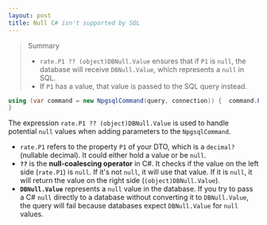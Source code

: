 ```yaml
---
layout: post
title: Null C# isn't supported by SQL
---
```



> Summary
> - `rate.P1 ?? (object)DBNull.Value` ensures that if `P1` is `null`, the database will receive `DBNull.Value`, which represents a `null` in SQL.
> - If `P1` has a value, that value is passed to the SQL query instead.


```c#
using (var command = new NpgsqlCommand(query, connection)) {  command.Parameters.AddWithValue("@P1", rate.P1 ?? (object)DBNull.Value);
}
```

The expression `rate.P1 ?? (object)DBNull.Value` is used to handle potential `null` values when adding parameters to the `NpgsqlCommand`.

- `rate.P1` refers to the property `P1` of your DTO, which is a `decimal?` (nullable decimal). It could either hold a value or be `null`.
- **`??`** is the **null-coalescing operator** in C#. It checks if the value on the left side (`rate.P1`) is `null`. If it's not `null`, it will use that value. If it is `null`, it will return the value on the right side (`(object)DBNull.Value`).
- **`DBNull.Value`** represents a `null` value in the database. If you try to pass a C# `null` directly to a database without converting it to `DBNull.Value`, the query will fail because databases expect `DBNull.Value` for `null` values.


